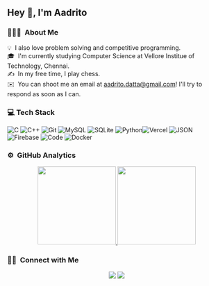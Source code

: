 ## Hey 👋, I'm Aadrito

### 👨🏻‍💻 &nbsp;About Me

💡 &nbsp;I also love problem solving and competitive programming.\
🎓 &nbsp;I'm currently studying Computer Science at Vellore Institue of Technology, Chennai.\
✍️ &nbsp;In my free time, I play chess.\
✉️ &nbsp;You can shoot me an email at aadrito.datta@gmail.com! I'll try to respond as soon as I can.

### 💻 Tech Stack

![C](https://img.shields.io/badge/c-%2300599C.svg?style=for-the-badge&logo=c&logoColor=white) ![C++](https://img.shields.io/badge/c++-%2300599C.svg?style=for-the-badge&logo=c%2B%2B&logoColor=white) ![Git](https://img.shields.io/badge/git-%23F05033.svg?style=for-the-badge&logo=git&logoColor=white) ![MySQL](https://img.shields.io/badge/mysql-%2300f.svg?style=for-the-badge&logo=mysql&logoColor=white) ![SQLite](https://img.shields.io/badge/SQLite-07405E?style=for-the-badge&logo=sqlite&logoColor=white) ![Python](https://img.shields.io/badge/Python-3776AB?style=for-the-badge&logo=python&logoColor=white)![Vercel](https://img.shields.io/badge/vercel-%23000000.svg?style=for-the-badge&logo=vercel&logoColor=white) ![JSON](https://img.shields.io/badge/json%20web%20tokens-323330?style=for-the-badge&logo=json-web-tokens&logoColor=pink) ![Firebase](https://img.shields.io/badge/firebase-%23039BE5.svg?style=for-the-badge&logo=firebase) ![Code](https://img.shields.io/badge/Code-0078d7.svg?style=for-the-badge&logo=visual-studio-code&logoColor=white) ![Docker](https://img.shields.io/badge/docker-%230db7ed.svg?style=for-the-badge&logo=docker&logoColor=white)


### ⚙️ &nbsp;GitHub Analytics

<p align="center">
<a href="https://github.com/AadritoD">
  <img height="180em" src="https://github-readme-stats-eight-theta.vercel.app/api?username=AadritoD&show_icons=true&theme=algolia&include_all_commits=true&count_private=true"/>
  <img height="180em" src="https://github-readme-stats-eight-theta.vercel.app/api/top-langs/?username=AadritoD&layout=compact&langs_count=8&theme=algolia"/>
</a>
</p>

### 🤝🏻 &nbsp;Connect with Me

<p align="center">
<a href="https://www.linkedin.com/in/aadrito-datta-00668b249"><img src="https://img.shields.io/badge/-Aadrito%20Datta-0077B5?style=flat&logo=Linkedin&logoColor=white"/></a>
<a href="mailto:aadrito.datta@gmail.com"><img src="https://img.shields.io/badge/-aadrito.datta@gmail.com-D14836?style=flat&logo=Gmail&logoColor=white"/></a>
</p>